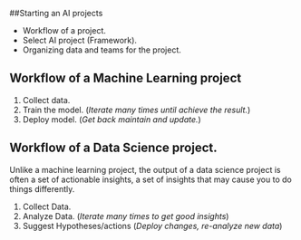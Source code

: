 ##Starting an AI projects  
* Workflow of a project.  
* Select AI project (Framework).  
* Organizing data and teams for the project.  

## Workflow of a Machine Learning project  

1. Collect data.  
1. Train the model. (_Iterate many times until achieve the result._)
1. Deploy model. (_Get back maintain and update._)

## Workflow of a Data Science project.
Unlike a machine learning project, the output of a data science project is often a set of actionable insights, a set of insights that may cause you to do things differently.  

1. Collect Data.  
1. Analyze Data. (_Iterate many times to get good insights_)
1. Suggest Hypotheses/actions (_Deploy changes, re-analyze new data_)